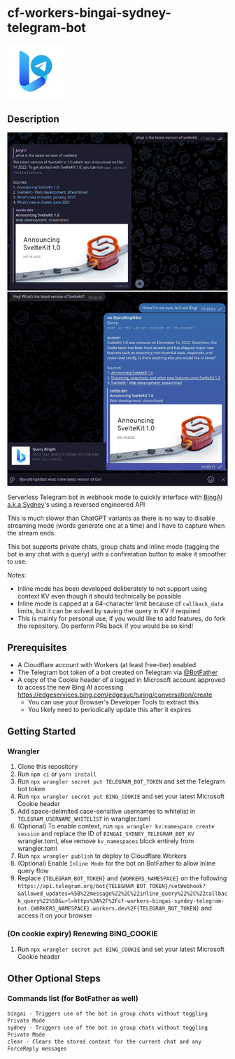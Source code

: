 # cf-workers-bingai-sydney-telegram-bot
![Logo](cf-workers-bingai-sydney-telegram-bot.png)

## Description
![Example](example.png) ![Example (Inline)](example-inline.png)

Serverless Telegram bot in webhook mode to quickly interface with [BingAI a.k.a Sydney](https://www.bing.com/new)'s using a reversed engineered API

This is much slower than ChatGPT variants as there is no way to disable streaming mode (words generate one at a time) and I have to capture when the stream ends.

This bot supports private chats, group chats and inline mode (tagging the bot in any chat with a query) with a confirmation button to make it smoother to use.

Notes:
- Inline mode has been developed deliberately to not support using context KV even though it should technically be possible
- Inline mode is capped at a 64-character limit because of `callback_data` limits, but it can be solved by saving the query in KV if required
- This is mainly for personal use, if you would like to add features, do fork the repository. Do perform PRs back if you would be so kind!

## Prerequisites
- A Cloudflare account with Workers (at least free-tier) enabled
- The Telegram bot token of a bot created on Telegram via [@BotFather](https://t.me/BotFather)
- A copy of the Cookie header of a logged in Microsoft account approved to access the new Bing AI accessing https://edgeservices.bing.com/edgesvc/turing/conversation/create
    - You can use your Browser's Developer Tools to extract this
    - You likely need to periodically update this after it expires

## Getting Started
### Wrangler
1. Clone this repository
2. Run `npm ci` or `yarn install`
3. Run `npx wrangler secret put TELEGRAM_BOT_TOKEN` and set the Telegram bot token
4. Run `npx wrangler secret put BING_COOKIE` and set your latest Microsoft Cookie header
5. Add space-delimited case-sensitive usernames to whitelist in `TELEGRAM_USERNAME_WHITELIST` in wrangler.toml
6. (Optional) To enable context, run `npx wrangler kv:namespace create session` and replace the ID of `BINGAI_SYDNEY_TELEGRAM_BOT_KV` wrangler.toml, else remove `kv_namespaces` block entirely from wrangler.toml
7. Run `npx wrangler publish` to deploy to Cloudflare Workers
8. (Optional) Enable `Inline Mode` for the bot on BotFather to allow inline query flow
9. Replace `{TELEGRAM_BOT_TOKEN}` and `{WORKERS_NAMESPACE}` on the following `https://api.telegram.org/bot{TELEGRAM_BOT_TOKEN}/setWebhook?&allowed_updates=%5B%22message%22%2C%22inline_query%22%2C%22callback_query%22%5D&url=https%3A%2F%2Fcf-workers-bingai-syndey-telegram-bot.{WORKERS_NAMESPACE}.workers.dev%2F{TELEGRAM_BOT_TOKEN}` and access it on your browser

### (On cookie expiry) Renewing BING_COOKIE
1. Run `npx wrangler secret put BING_COOKIE` and set your latest Microsoft Cookie header

## Other Optional Steps
### Commands list (for BotFather as well)
```
bingai - Triggers use of the bot in group chats without toggling Private Mode
sydney - Triggers use of the bot in group chats without toggling Private Mode
clear - Clears the stored context for the current chat and any ForceReply messages
```
